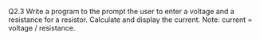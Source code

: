 Q2.3 Write a program to the prompt the user to enter a voltage and a resistance for a resistor. 
Calculate and display the current.
Note: current = voltage / resistance.